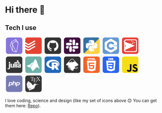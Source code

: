 # Hi there 👋


## Tech I use
[<img src="pics/obs-sqr.png" height="60">](https://github.com/obsidianmd)
[<img src="pics/todo-sqr.png" height="60">](https://todoist.com/features)
[<img src="pics/git-sqr.png" height="60">](https://github.com/)
[<img src="pics/sla-sqr.png" height="60">](https://slack.com/)
[<img src="pics/pyt-sqr.png" height="60">](https://www.python.org/)
[<img src="pics/cpp-sqr.png" height="60">](https://en.wikipedia.org/wiki/C%2B%2B)
[<img src="pics/net-sqr.png" height="60">](https://ccl.northwestern.edu/netlogo/)
[<img src="pics/jul-sqr.png" height="60">](https://julialang.org/)
[<img src="pics/mat-sqr.png" height="60">](https://www.mathworks.com/products/matlab.html)
[<img src="pics/r-sqr.png" height="60">](https://www.r-project.org/)
[<img src="pics/ink-sqr.png" height="60">](https://inkscape.org/)
[<img src="pics/html-sqr.png" height="60">](https://en.wikipedia.org/wiki/HTML5)
[<img src="pics/css-sqr.png" height="60">](https://en.wikipedia.org/wiki/CSS_(disambiguation))
[<img src="pics/js-sqr.png" height="60">]()
[<img src="pics/php-sqr.png" height="60">](https://en.wikipedia.org/wiki/PHP)
[<img src="pics/tex-sqr.png" height="60">](https://en.wikipedia.org/wiki/LaTeX)

I love coding, science and design (like my set of icons above 😊 You can get them here: [Repo](https://github.com/bartlomiejnowak94/Technical-icons)).













<!--
**bartlomiejnowak94/bartlomiejnowak94** is a ✨ _special_ ✨ repository because its `README.md` (this file) appears on your GitHub profile.

Here are some ideas to get you started:

- 🔭 I’m currently working on ...
- 🌱 I’m currently learning ...
- 👯 I’m looking to collaborate on ...
- 🤔 I’m looking for help with ...
- 💬 Ask me about ...
- 📫 How to reach me: ...
- 😄 Pronouns: ...
- ⚡ Fun fact: ...
-->
